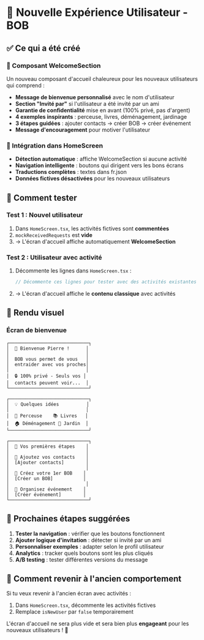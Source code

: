 # 🎉 Nouvelle Expérience Utilisateur - BOB

## ✅ Ce qui a été créé

### 🎨 Composant WelcomeSection
Un nouveau composant d'accueil chaleureux pour les nouveaux utilisateurs qui comprend :

- **Message de bienvenue personnalisé** avec le nom d'utilisateur
- **Section "Invité par"** si l'utilisateur a été invité par un ami
- **Garantie de confidentialité** mise en avant (100% privé, pas d'argent)
- **4 exemples inspirants** : perceuse, livres, déménagement, jardinage
- **3 étapes guidées** : ajouter contacts → créer BOB → créer événement
- **Message d'encouragement** pour motiver l'utilisateur

### 🔧 Intégration dans HomeScreen
- **Détection automatique** : affiche WelcomeSection si aucune activité
- **Navigation intelligente** : boutons qui dirigent vers les bons écrans
- **Traductions complètes** : textes dans fr.json
- **Données fictives désactivées** pour les nouveaux utilisateurs

## 🚀 Comment tester

### Test 1 : Nouvel utilisateur
1. Dans `HomeScreen.tsx`, les activités fictives sont **commentées**
2. `mockReceivedRequests` est **vide**
3. → L'écran d'accueil affiche automatiquement **WelcomeSection**

### Test 2 : Utilisateur avec activité
1. Décommente les lignes dans `HomeScreen.tsx` :
   ```javascript
   // Décommente ces lignes pour tester avec des activités existantes :
   ```
2. → L'écran d'accueil affiche le **contenu classique** avec activités

## 📱 Rendu visuel

### Écran de bienvenue
```
┌─────────────────────────────┐
│  👋 Bienvenue Pierre !      │
│                            │
│  BOB vous permet de vous   │
│  entraider avec vos proches│
│                            │
│  🔒 100% privé - Seuls vos │
│  contacts peuvent voir...  │
└─────────────────────────────┘

┌─────────────────────────────┐
│  💡 Quelques idées          │
│                            │
│  🔧 Perceuse    📚 Livres   │
│  🏠 Déménagement 🌱 Jardin  │
└─────────────────────────────┘

┌─────────────────────────────┐
│  🚀 Vos premières étapes    │
│                            │
│  👥 Ajoutez vos contacts    │
│  [Ajouter contacts]        │
│                            │
│  🎯 Créez votre 1er BOB    │
│  [Créer un BOB]           │
│                            │
│  🎉 Organisez événement    │
│  [Créer événement]        │
└─────────────────────────────┘
```

## 🎯 Prochaines étapes suggérées

1. **Tester la navigation** : vérifier que les boutons fonctionnent
2. **Ajouter logique d'invitation** : détecter si invité par un ami
3. **Personnaliser exemples** : adapter selon le profil utilisateur
4. **Analytics** : tracker quels boutons sont les plus cliqués
5. **A/B testing** : tester différentes versions du message

## 🔄 Comment revenir à l'ancien comportement

Si tu veux revenir à l'ancien écran avec activités :
1. Dans `HomeScreen.tsx`, décommente les activités fictives
2. Remplace `isNewUser` par `false` temporairement

L'écran d'accueil ne sera plus vide et sera bien plus **engageant** pour les nouveaux utilisateurs ! 🎉